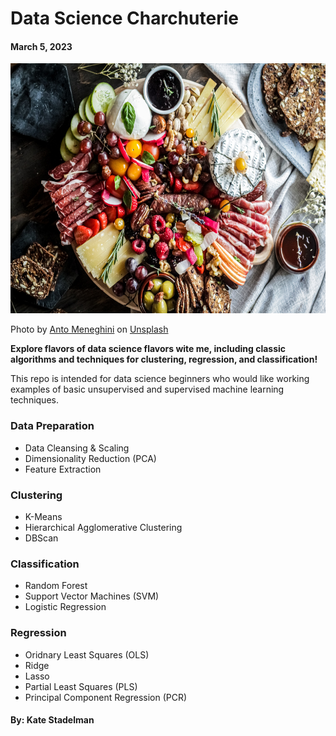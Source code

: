 # Data Science Charchuterie

#### March 5, 2023

<img src="https://github.com/kaspii314/data_science_charcuterie/blob/assets/assets/anto_meneghini_charcuterie_unsplash_git.jpg" width="600" height="400">

Photo by <a href="https://unsplash.com/@antomeneghini?utm_source=unsplash&utm_medium=referral&utm_content=creditCopyText">Anto Meneghini</a> on <a href="https://unsplash.com/photos/YiaDJAjD1S0?utm_source=unsplash&utm_medium=referral&utm_content=creditCopyText">Unsplash</a>

**Explore flavors of data science flavors wite me, including classic algorithms and techniques for clustering, regression, and classification!**

This repo is intended for data science beginners who would like working examples of basic unsupervised and supervised machine learning techniques.

### Data Preparation

* Data Cleansing & Scaling
* Dimensionality Reduction (PCA)
* Feature Extraction

### Clustering

* K-Means
* Hierarchical Agglomerative Clustering
* DBScan

### Classification

* Random Forest
* Support Vector Machines (SVM)
* Logistic Regression

### Regression

* Oridnary Least Squares (OLS)
* Ridge
* Lasso
* Partial Least Squares (PLS)
* Principal Component Regression (PCR)

#### By: Kate Stadelman
